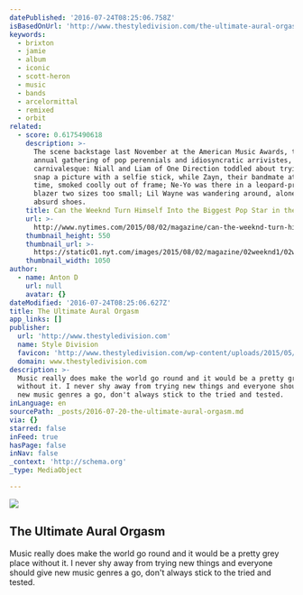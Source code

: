```yaml
---
datePublished: '2016-07-24T08:25:06.758Z'
isBasedOnUrl: 'http://www.thestyledivision.com/the-ultimate-aural-orgasm'
keywords:
  - brixton
  - jamie
  - album
  - iconic
  - scott-heron
  - music
  - bands
  - arcelormittal
  - remixed
  - orbit
related:
  - score: 0.6175490618
    description: >-
      The scene backstage last November at the American Music Awards, that
      annual gathering of pop perennials and idiosyncratic arrivistes, was
      carnivalesque: Niall and Liam of One Direction toddled about trying to
      snap a picture with a selfie stick, while Zayn, their bandmate at the
      time, smoked coolly out of frame; Ne-Yo was there in a leopard-­print
      blazer two sizes too small; Lil Wayne was wandering around, alone, wearing
      absurd shoes.
    title: Can the Weeknd Turn Himself Into the Biggest Pop Star in the World?
    url: >-
      http://www.nytimes.com/2015/08/02/magazine/can-the-weeknd-turn-himself-into-the-biggest-pop-star-in-the-world.html
    thumbnail_height: 550
    thumbnail_url: >-
      https://static01.nyt.com/images/2015/08/02/magazine/02weeknd1/02weeknd1-facebookJumbo-v2.jpg
    thumbnail_width: 1050
author:
  - name: Anton D
    url: null
    avatar: {}
dateModified: '2016-07-24T08:25:06.627Z'
title: The Ultimate Aural Orgasm
app_links: []
publisher:
  url: 'http://www.thestyledivision.com'
  name: Style Division
  favicon: 'http://www.thestyledivision.com/wp-content/uploads/2015/05/favicon2-copy.png'
  domain: www.thestyledivision.com
description: >-
  Music really does make the world go round and it would be a pretty grey place
  without it. I never shy away from trying new things and everyone should give
  new music genres a go, don't always stick to the tried and tested.
inLanguage: en
sourcePath: _posts/2016-07-20-the-ultimate-aural-orgasm.md
via: {}
starred: false
inFeed: true
hasPage: false
inNav: false
_context: 'http://schema.org'
_type: MediaObject

---
```

<article style=""><img src="https://imgflo.herokuapp.com/graph/vahj1ThiexotieMo/12edfd685e7b00cc9a8f5fef182f10b3/croprotate.jpg?cropheight=699&amp;cropwidth=1244&amp;degrees=0&amp;input=http%3A%2F%2Fwww.thestyledivision.com%2Fwp-content%2Fuploads%2F2016%2F03%2Fexperience-music-london-electronic-jamie-xx-massive-attack-7.jpg&amp;x=0&amp;y=0" /><h1>The Ultimate Aural Orgasm</h1><p>Music really does make the world go round and it would be a pretty grey place without it. I never shy away from trying new things and everyone should give new music genres a go, don't always stick to the tried and tested.</p></article>